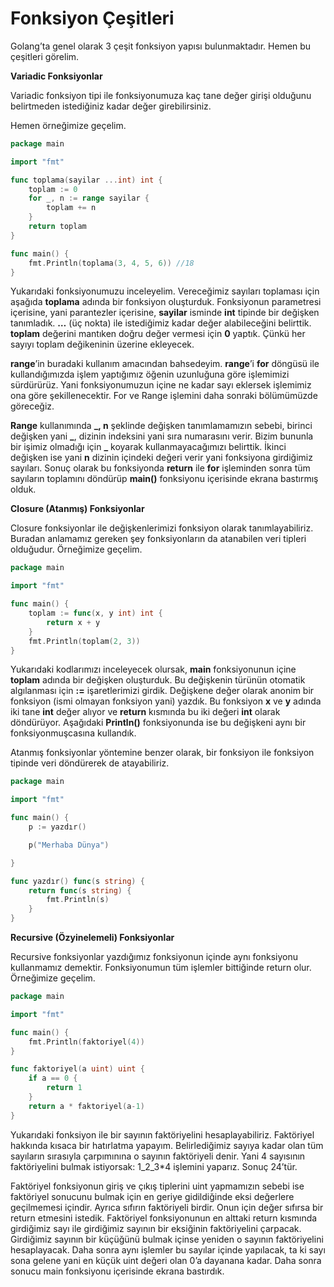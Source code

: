 # Fonksiyon Çeşitleri

Golang’ta genel olarak 3 çeşit fonksiyon yapısı bulunmaktadır. Hemen bu çeşitleri görelim.

**Variadic Fonksiyonlar**

Variadic fonksiyon tipi ile fonksiyonumuza kaç tane değer girişi olduğunu belirtmeden istediğiniz kadar değer girebilirsiniz.

Hemen örneğimize geçelim.

```go
package main

import "fmt"

func toplama(sayilar ...int) int {
    toplam := 0
    for _, n := range sayilar {
        toplam += n
    }
    return toplam
}

func main() {
    fmt.Println(toplama(3, 4, 5, 6)) //18
}
```

Yukarıdaki fonksiyonumuzu inceleyelim. Vereceğimiz sayıları toplaması için aşağıda **toplama** adında bir fonksiyon oluşturduk. Fonksiyonun parametresi içerisine, yani parantezler içerisine, **sayilar** isminde **int** tipinde bir değişken tanımladık. **…** (üç nokta) ile istediğimiz kadar değer alabileceğini belirttik. **toplam** değerini mantıken doğru değer vermesi için **0** yaptık. Çünkü her sayıyı toplam değikeninin üzerine ekleyecek.

**range**’in buradaki kullanım amacından bahsedeyim. **range**’i **for** döngüsü ile kullandığımızda işlem yaptığımız öğenin uzunluğuna göre işlemimizi sürdürürüz. Yani fonksiyonumuzun içine ne kadar sayı eklersek işlemimiz ona göre şekillenecektir. For ve Range işlemini daha sonraki bölümümüzde göreceğiz.

**Range** kullanımında **\_, n** şeklinde değişken tanımlamamızın sebebi, birinci değişken yani **\_**, dizinin indeksini yani sıra numarasını verir. Bizim bununla bir işimiz olmadığı için **\_** koyarak kullanmayacağımızı belirttik. İkinci değişken ise yani **n** dizinin içindeki değeri verir yani fonksiyona girdiğimiz sayıları. Sonuç olarak bu fonksiyonda **return** ile **for** işleminden sonra tüm sayıların toplamını döndürüp **main()** fonksiyonu içerisinde ekrana bastırmış olduk.

**Closure (Atanmış) Fonksiyonlar**

Closure fonksiyonlar ile değişkenlerimizi fonksiyon olarak tanımlayabiliriz. Buradan anlamamız gereken şey fonksiyonların da atanabilen veri tipleri olduğudur. Örneğimize geçelim.

```go
package main

import "fmt"

func main() {
    toplam := func(x, y int) int {
        return x + y
    }
    fmt.Println(toplam(2, 3))
}
```

Yukarıdaki kodlarımızı inceleyecek olursak, **main** fonksiyonunun içine **toplam** adında bir değişken oluşturduk. Bu değişkenin türünün otomatik algılanması için **:=** işaretlerimizi girdik. Değişkene değer olarak anonim bir fonksiyon (ismi olmayan fonksiyon yani) yazdık. Bu fonksiyon **x** ve **y** adında iki tane **int** değer alıyor ve **return** kısmında bu iki değeri **int** olarak döndürüyor. Aşağıdaki **Println()** fonksiyonunda ise bu değişkeni aynı bir fonksiyonmuşcasına kullandık.

Atanmış fonksiyonlar yöntemine benzer olarak, bir fonksiyon ile fonksiyon tipinde veri döndürerek de atayabiliriz.

```go
package main

import "fmt"

func main() {
	p := yazdır()

	p("Merhaba Dünya")

}

func yazdır() func(s string) {
	return func(s string) {
		fmt.Println(s)
	}
}
```

**Recursive (Özyinelemeli) Fonksiyonlar**

Recursive fonksiyonlar yazdığımız fonksiyonun içinde aynı fonksiyonu kullanmamız demektir. Fonksiyonumun tüm işlemler bittiğinde return olur. Örneğimize geçelim.

```go
package main

import "fmt"

func main() {
    fmt.Println(faktoriyel(4))
}

func faktoriyel(a uint) uint {
    if a == 0 {
        return 1
    }
    return a * faktoriyel(a-1)
}
```

Yukarıdaki fonksiyon ile bir sayının faktöriyelini hesaplayabiliriz. Faktöriyel hakkında kısaca bir hatırlatma yapayım. Belirlediğimiz sayıya kadar olan tüm sayıların sırasıyla çarpımınına o sayının faktöriyeli denir. Yani 4 sayısının faktöriyelini bulmak istiyorsak: 1\_2\_3\*4 işlemini yaparız. Sonuç 24’tür.

Faktöriyel fonksiyonun giriş ve çıkış tiplerini uint yapmamızın sebebi ise faktöriyel sonucunu bulmak için en geriye gidildiğinde eksi değerlere geçilmemesi içindir. Ayrıca sıfırın faktöriyeli birdir. Onun için değer sıfırsa bir return etmesini istedik. Faktöriyel fonksiyonunun en alttaki return kısmında girdiğimiz sayı ile girdiğimiz sayının bir eksiğinin faktöriyelini çarpacak. Girdiğimiz sayının bir küçüğünü bulmak içinse yeniden o sayının faktöriyelini hesaplayacak. Daha sonra aynı işlemler bu sayılar içinde yapılacak, ta ki sayı sona gelene yani en küçük uint değeri olan 0’a dayanana kadar. Daha sonra sonucu main fonksiyonu içerisinde ekrana bastırdık.
